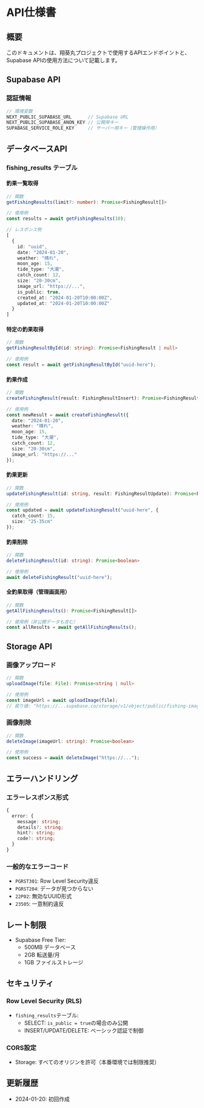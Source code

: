 # API仕様書

## 概要
このドキュメントは、翔葵丸プロジェクトで使用するAPIエンドポイントと、Supabase APIの使用方法について記載します。

## Supabase API

### 認証情報
```typescript
// 環境変数
NEXT_PUBLIC_SUPABASE_URL      // Supabase URL
NEXT_PUBLIC_SUPABASE_ANON_KEY // 公開用キー
SUPABASE_SERVICE_ROLE_KEY     // サーバー用キー（管理操作用）
```

## データベースAPI

### fishing_results テーブル

#### 釣果一覧取得
```typescript
// 関数
getFishingResults(limit?: number): Promise<FishingResult[]>

// 使用例
const results = await getFishingResults(10);

// レスポンス例
[
  {
    id: "uuid",
    date: "2024-01-20",
    weather: "晴れ",
    moon_age: 15,
    tide_type: "大潮",
    catch_count: 12,
    size: "20-30cm",
    image_url: "https://...",
    is_public: true,
    created_at: "2024-01-20T10:00:00Z",
    updated_at: "2024-01-20T10:00:00Z"
  }
]
```

#### 特定の釣果取得
```typescript
// 関数
getFishingResultById(id: string): Promise<FishingResult | null>

// 使用例
const result = await getFishingResultById("uuid-here");
```

#### 釣果作成
```typescript
// 関数
createFishingResult(result: FishingResultInsert): Promise<FishingResult>

// 使用例
const newResult = await createFishingResult({
  date: "2024-01-20",
  weather: "晴れ",
  moon_age: 15,
  tide_type: "大潮",
  catch_count: 12,
  size: "20-30cm",
  image_url: "https://..."
});
```

#### 釣果更新
```typescript
// 関数
updateFishingResult(id: string, result: FishingResultUpdate): Promise<FishingResult>

// 使用例
const updated = await updateFishingResult("uuid-here", {
  catch_count: 15,
  size: "25-35cm"
});
```

#### 釣果削除
```typescript
// 関数
deleteFishingResult(id: string): Promise<boolean>

// 使用例
await deleteFishingResult("uuid-here");
```

#### 全釣果取得（管理画面用）
```typescript
// 関数
getAllFishingResults(): Promise<FishingResult[]>

// 使用例（非公開データも含む）
const allResults = await getAllFishingResults();
```

## Storage API

### 画像アップロード
```typescript
// 関数
uploadImage(file: File): Promise<string | null>

// 使用例
const imageUrl = await uploadImage(file);
// 戻り値: "https://...supabase.co/storage/v1/object/public/fishing-images/..."
```

### 画像削除
```typescript
// 関数
deleteImage(imageUrl: string): Promise<boolean>

// 使用例
const success = await deleteImage("https://...");
```

## エラーハンドリング

### エラーレスポンス形式
```typescript
{
  error: {
    message: string;
    details?: string;
    hint?: string;
    code?: string;
  }
}
```

### 一般的なエラーコード
- `PGRST301`: Row Level Security違反
- `PGRST204`: データが見つからない
- `22P02`: 無効なUUID形式
- `23505`: 一意制約違反

## レート制限
- Supabase Free Tier: 
  - 500MB データベース
  - 2GB 転送量/月
  - 1GB ファイルストレージ

## セキュリティ

### Row Level Security (RLS)
- `fishing_results`テーブル:
  - SELECT: `is_public = true`の場合のみ公開
  - INSERT/UPDATE/DELETE: ベーシック認証で制御

### CORS設定
- Storage: すべてのオリジンを許可（本番環境では制限推奨）

## 更新履歴
- 2024-01-20: 初回作成